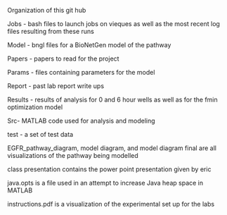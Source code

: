 Organization of this git hub

Jobs - bash files to launch jobs on vieques as well as the most recent log files resulting from these runs

Model - bngl files for a BioNetGen model of the pathway

Papers - papers to read for the project

Params - files containing parameters for the model

Report - past lab report write ups

Results - results of analysis for 0 and 6 hour wells as well as for the fmin optimization model

Src- MATLAB code used for analysis and modeling 

test - a set of test data

EGFR_pathway_diagram, model diagram, and model diagram final are all visualizations of the pathway being modelled

class presentation contains the power point presentation given by eric

java.opts is a file used in an attempt to increase Java heap space in MATLAB

instructions.pdf is a visualization of the experimental set up for the labs

